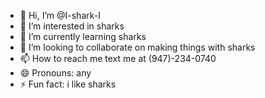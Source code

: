 - 👋 Hi, I’m @I-shark-I
- 👀 I’m interested in sharks
- 🌱 I’m currently learning sharks
- 💞️ I’m looking to collaborate on making things with sharks
- 📫 How to reach me text me at (947)-234-0740
- 😄 Pronouns: any
- ⚡ Fun fact: i like sharks

<!---
I-shark-I/I-shark-I is a ✨ special ✨ repository because its `README.md` (this file) appears on your GitHub profile.
You can click the Preview link to take a look at your changes.
--->
